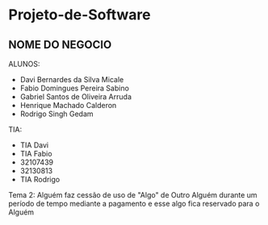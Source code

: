 # Projeto-de-Software
## NOME DO NEGOCIO
ALUNOS:
  * Davi Bernardes da Silva Micale
  * Fabio Domingues Pereira Sabino
  * Gabriel Santos de Oliveira Arruda
  * Henrique Machado Calderon
  * Rodrigo Singh Gedam
  
TIA:
  * TIA Davi
  * TIA Fabio
  * 32107439
  * 32130813
  * TIA Rodrigo

Tema 2:
  Alguém faz cessão de uso de "Algo" de Outro Alguém durante um período de tempo mediante a pagamento e esse algo fica reservado para o Alguém

